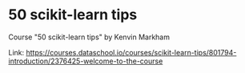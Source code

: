 # 50 scikit-learn tips
Course "50 scikit-learn tips" by Kenvin Markham

Link: https://courses.dataschool.io/courses/scikit-learn-tips/801794-introduction/2376425-welcome-to-the-course
